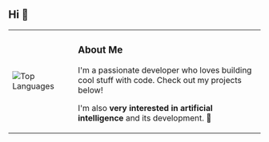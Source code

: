 <h2 align="left">Hi 👋</h2>
<table border="0">
  <tr>
    <td>
      <img src="https://github-readme-stats.vercel.app/api/top-langs/?username=krzysztofkobra&theme=dark&hide_border=true" alt="Top Languages" />
    </td>
    <td style="padding-left: 20px;">
      <h3>About Me</h3>
      <p>I'm a passionate developer who loves building cool stuff with code. Check out my projects below!</p>
      <p>I'm also <strong>very interested in artificial intelligence</strong> and its development. 🤖</p>
    </td>
  </tr>
</table>
